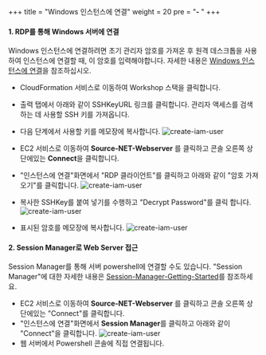 +++
title = "Windows 인스턴스에 연결"
weight = 20
pre = "<b>- </b>"
+++

#### 1. RDP를 통해 Windows 서버에 연결

Windows 인스턴스에 연결하려면 초기 관리자 암호를 가져온 후 원격 데스크톱을 사용하여 인스턴스에 연결할 때, 이 암호를 입력해야합니다. 자세한 내용은 [Windows 인스턴스에 연결](https://docs.aws.amazon.com/AWSEC2/latest/WindowsGuide/connecting_to_windows_instance.html#connect-rdp)을 참조하십시오.

- CloudFormation 서비스로 이동하여 Workshop 스택을 클릭합니다.
- 출력 탭에서 아래와 같이 SSHKeyURL 링크를 클릭합니다. 관리자 액세스를 검색하는 데 사용할 SSH 키를 가져옵니다.
- 다음 단계에서 사용할 키를 메모장에 복사합니다.
![create-iam-user](/setting-up-app2container/ssh-key-url.png)

- EC2 서비스로 이동하여 **Source-NET-Webserver** 를 클릭하고 콘솔 오른쪽 상단에있는 **Connect**을 클릭합니다.
- "인스턴스에 연결"화면에서 "RDP 클라이언트"를 클릭하고 아래와 같이 "암호 가져 오기"를 클릭합니다.
![create-iam-user](/setting-up-app2container/net-get-password.png)
- 복사한 SSHKey를 붙여 넣기를 수행하고 "Decrypt Password"를 클릭 합니다.
![create-iam-user](/setting-up-app2container/net-decrypt-password.png)
- 표시된 암호를 메모장에 복사합니다.
![create-iam-user](/setting-up-app2container/net-copy-password.png)

#### 2. Session Manager로 Web Server 접근

Session Manager를 통해 서버 powershell에 연결할 수도 있습니다. "Session Manager"에 대한 자세한 내용은 [Session-Manager-Getting-Started](https://docs.aws.amazon.com/systems-manager/latest/userguide/session-manager-getting-started.html)를 참조하세요.

- EC2 서비스로 이동하여 **Source-NET-Webserver** 를 클릭하고 콘솔 오른쪽 상단에있는 "Connect"를 클릭합니다.
- "인스턴스에 연결"화면에서 **Session Manager**를 클릭하고 아래와 같이 "Connect"을 클릭합니다.
    ![create-iam-user](/setting-up-app2container/net-connect-session-manager.png)
- 웹 서버에서 Powershell 콘솔에 직접 연결됩니다.
